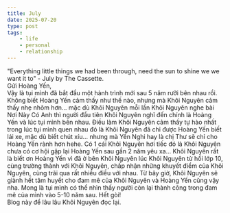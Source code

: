 ```yaml
---
title: July
date: 2025-07-20
type: post
tags:
    - life
    - personal
    - relationship
---
```

"Everything little things we had been through, need the sun to shine we we want it to" - July by The Cassette. \
Gửi Hoàng Yến, \
Vậy là tụi mình đã bắt đầu một hành trình mới sau 5 năm rưỡi bên nhau rồi. Không biết Hoàng Yến cảm thấy như thế nào, nhưng mà Khôi Nguyên cảm thấy nhẹ nhõm hơn... mặc dù Khôi Nguyên mỗi lần Khôi Nguyên nghe bài Nơi Này Có Anh thì người đầu tiên Khôi Nguyên nghĩ đến chính là Hoàng Yến và lúc tụi mình bên nhau. Điều làm Khôi Nguyên cảm thấy tự hào nhất trong lúc tụi mình quen nhau đó là Khôi Nguyên đã chỉ được Hoàng Yến biết lái xe, mặc dù biết chút xíu... nhưng mà Yến Nghi hay là chị Thư sẽ chỉ cho Hoàng Yến rành hơn hehe. Có 1 cái Khôi Nguyên hơi tiếc đó là Khôi Nguyên chưa có cơ hội gặp lại Hoàng Yến sau gần 2 năm yêu xa... Khôi Nguyên rất là biết ơn Hoàng Yến vì đã ở bên Khôi Nguyên lúc Khôi Nguyên từ hồi lớp 10, cùng trường thành với Khôi Nguyên, chấp nhận những khuyết điểm của Khôi Nguyên, cùng trãi qua rất nhiều điều với nhau. Từ bây giờ, Khôi Nguyên sẽ giành hết tâm huyết cho đam mê của Khôi Nguyên và Hoàng Yến cũng vậy nha. Mong là tụi mình có thể nhìn thấy người còn lại thành công trong đam mê của mình vào 5-10 năm sau. Hết gòi! \
Blog này để lâu lâu Khôi Nguyên đọc lại.